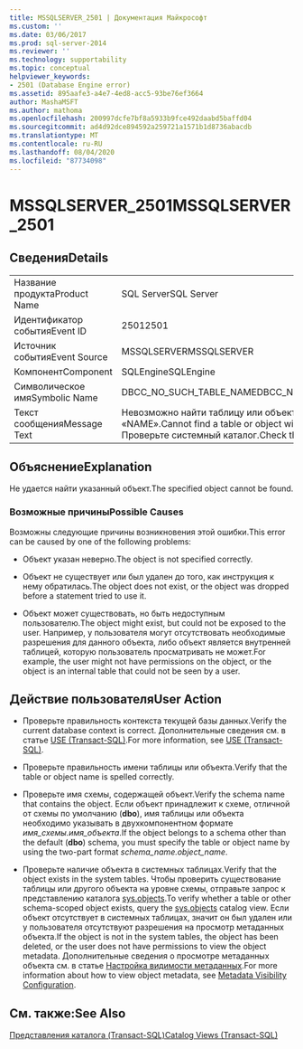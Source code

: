 ```yaml
---
title: MSSQLSERVER_2501 | Документация Майкрософт
ms.custom: ''
ms.date: 03/06/2017
ms.prod: sql-server-2014
ms.reviewer: ''
ms.technology: supportability
ms.topic: conceptual
helpviewer_keywords:
- 2501 (Database Engine error)
ms.assetid: 895aafe3-a4e7-4ed8-acc5-93be76ef3664
author: MashaMSFT
ms.author: mathoma
ms.openlocfilehash: 200997dcfe7bf8a5933b9fce492daabd5baffd04
ms.sourcegitcommit: ad4d92dce894592a259721a1571b1d8736abacdb
ms.translationtype: MT
ms.contentlocale: ru-RU
ms.lasthandoff: 08/04/2020
ms.locfileid: "87734098"
---
```

# <a name="mssqlserver_2501"></a><span data-ttu-id="1a027-102">MSSQLSERVER_2501</span><span class="sxs-lookup"><span data-stu-id="1a027-102">MSSQLSERVER_2501</span></span>
    
## <a name="details"></a><span data-ttu-id="1a027-103">Сведения</span><span class="sxs-lookup"><span data-stu-id="1a027-103">Details</span></span>  
  
|||  
|-|-|  
|<span data-ttu-id="1a027-104">Название продукта</span><span class="sxs-lookup"><span data-stu-id="1a027-104">Product Name</span></span>|<span data-ttu-id="1a027-105">SQL Server</span><span class="sxs-lookup"><span data-stu-id="1a027-105">SQL Server</span></span>|  
|<span data-ttu-id="1a027-106">Идентификатор события</span><span class="sxs-lookup"><span data-stu-id="1a027-106">Event ID</span></span>|<span data-ttu-id="1a027-107">2501</span><span class="sxs-lookup"><span data-stu-id="1a027-107">2501</span></span>|  
|<span data-ttu-id="1a027-108">Источник события</span><span class="sxs-lookup"><span data-stu-id="1a027-108">Event Source</span></span>|<span data-ttu-id="1a027-109">MSSQLSERVER</span><span class="sxs-lookup"><span data-stu-id="1a027-109">MSSQLSERVER</span></span>|  
|<span data-ttu-id="1a027-110">Компонент</span><span class="sxs-lookup"><span data-stu-id="1a027-110">Component</span></span>|<span data-ttu-id="1a027-111">SQLEngine</span><span class="sxs-lookup"><span data-stu-id="1a027-111">SQLEngine</span></span>|  
|<span data-ttu-id="1a027-112">Символическое имя</span><span class="sxs-lookup"><span data-stu-id="1a027-112">Symbolic Name</span></span>|<span data-ttu-id="1a027-113">DBCC_NO_SUCH_TABLE_NAME</span><span class="sxs-lookup"><span data-stu-id="1a027-113">DBCC_NO_SUCH_TABLE_NAME</span></span>|  
|<span data-ttu-id="1a027-114">Текст сообщения</span><span class="sxs-lookup"><span data-stu-id="1a027-114">Message Text</span></span>|<span data-ttu-id="1a027-115">Невозможно найти таблицу или объект с именем «NAME».</span><span class="sxs-lookup"><span data-stu-id="1a027-115">Cannot find a table or object with the name 'NAME'.</span></span> <span data-ttu-id="1a027-116">Проверьте системный каталог.</span><span class="sxs-lookup"><span data-stu-id="1a027-116">Check the system catalog.</span></span>|  
  
## <a name="explanation"></a><span data-ttu-id="1a027-117">Объяснение</span><span class="sxs-lookup"><span data-stu-id="1a027-117">Explanation</span></span>  
 <span data-ttu-id="1a027-118">Не удается найти указанный объект.</span><span class="sxs-lookup"><span data-stu-id="1a027-118">The specified object cannot be found.</span></span>  
  
### <a name="possible-causes"></a><span data-ttu-id="1a027-119">Возможные причины</span><span class="sxs-lookup"><span data-stu-id="1a027-119">Possible Causes</span></span>  
 <span data-ttu-id="1a027-120">Возможны следующие причины возникновения этой ошибки.</span><span class="sxs-lookup"><span data-stu-id="1a027-120">This error can be caused by one of the following problems:</span></span>  
  
-   <span data-ttu-id="1a027-121">Объект указан неверно.</span><span class="sxs-lookup"><span data-stu-id="1a027-121">The object is not specified correctly.</span></span>  
  
-   <span data-ttu-id="1a027-122">Объект не существует или был удален до того, как инструкция к нему обратилась.</span><span class="sxs-lookup"><span data-stu-id="1a027-122">The object does not exist, or the object was dropped before a statement tried to use it.</span></span>  
  
-   <span data-ttu-id="1a027-123">Объект может существовать, но быть недоступным пользователю.</span><span class="sxs-lookup"><span data-stu-id="1a027-123">The object might exist, but could not be exposed to the user.</span></span> <span data-ttu-id="1a027-124">Например, у пользователя могут отсутствовать необходимые разрешения для данного объекта, либо объект является внутренней таблицей, которую пользователь просматривать не может.</span><span class="sxs-lookup"><span data-stu-id="1a027-124">For example, the user might not have permissions on the object, or the object is an internal table that could not be seen by a user.</span></span>  
  
## <a name="user-action"></a><span data-ttu-id="1a027-125">Действие пользователя</span><span class="sxs-lookup"><span data-stu-id="1a027-125">User Action</span></span>  
  
-   <span data-ttu-id="1a027-126">Проверьте правильность контекста текущей базы данных.</span><span class="sxs-lookup"><span data-stu-id="1a027-126">Verify the current database context is correct.</span></span> <span data-ttu-id="1a027-127">Дополнительные сведения см. в статье [USE (Transact-SQL)](/sql/t-sql/language-elements/use-transact-sql).</span><span class="sxs-lookup"><span data-stu-id="1a027-127">For more information, see [USE &#40;Transact-SQL&#41;](/sql/t-sql/language-elements/use-transact-sql).</span></span>  
  
-   <span data-ttu-id="1a027-128">Проверьте правильность имени таблицы или объекта.</span><span class="sxs-lookup"><span data-stu-id="1a027-128">Verify that the table or object name is spelled correctly.</span></span>  
  
-   <span data-ttu-id="1a027-129">Проверьте имя схемы, содержащей объект.</span><span class="sxs-lookup"><span data-stu-id="1a027-129">Verify the schema name that contains the object.</span></span> <span data-ttu-id="1a027-130">Если объект принадлежит к схеме, отличной от схемы по умолчанию (**dbo**), имя таблицы или объекта необходимо указывать в двухкомпонентном формате *имя_схемы.имя_объекта*.</span><span class="sxs-lookup"><span data-stu-id="1a027-130">If the object belongs to a schema other than the default (**dbo**) schema, you must specify the table or object name by using the two-part format *schema_name.object_name*.</span></span>  
  
-   <span data-ttu-id="1a027-131">Проверьте наличие объекта в системных таблицах.</span><span class="sxs-lookup"><span data-stu-id="1a027-131">Verify that the object exists in the system tables.</span></span> <span data-ttu-id="1a027-132">Чтобы проверить существование таблицы или другого объекта на уровне схемы, отправьте запрос к представлению каталога [sys.objects](/sql/relational-databases/system-catalog-views/sys-objects-transact-sql).</span><span class="sxs-lookup"><span data-stu-id="1a027-132">To verify whether a table or other schema-scoped object exists, query the [sys.objects](/sql/relational-databases/system-catalog-views/sys-objects-transact-sql) catalog view.</span></span> <span data-ttu-id="1a027-133">Если объект отсутствует в системных таблицах, значит он был удален или у пользователя отсутствуют разрешения на просмотр метаданных объекта.</span><span class="sxs-lookup"><span data-stu-id="1a027-133">If the object is not in the system tables, the object has been deleted, or the user does not have permissions to view the object metadata.</span></span> <span data-ttu-id="1a027-134">Дополнительные сведения о просмотре метаданных объекта см. в статье [Настройка видимости метаданных](../security/metadata-visibility-configuration.md).</span><span class="sxs-lookup"><span data-stu-id="1a027-134">For more information about how to view object metadata, see [Metadata Visibility Configuration](../security/metadata-visibility-configuration.md).</span></span>  
  
## <a name="see-also"></a><span data-ttu-id="1a027-135">См. также:</span><span class="sxs-lookup"><span data-stu-id="1a027-135">See Also</span></span>  
 [<span data-ttu-id="1a027-136">Представления каталога (Transact-SQL)</span><span class="sxs-lookup"><span data-stu-id="1a027-136">Catalog Views &#40;Transact-SQL&#41;</span></span>](/sql/relational-databases/system-catalog-views/catalog-views-transact-sql)  
  
  
